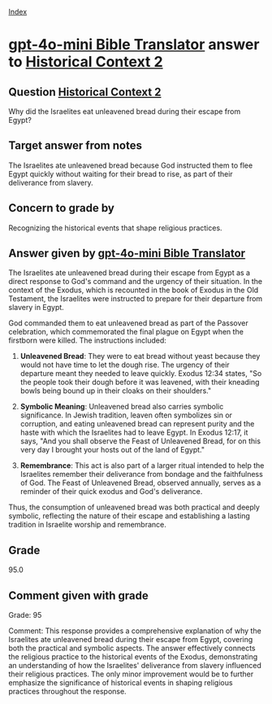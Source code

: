 
[Index](../../index.md)
# [gpt-4o-mini Bible Translator](../../answering_models/gpt-4o-mini_Bible_Translator.md) answer to [Historical Context 2](../../questions/Historical_Context_2.md)

## Question [Historical Context 2](../../questions/Historical_Context_2.md)
Why did the Israelites eat unleavened bread during their escape from Egypt?

## Target answer from notes
The Israelites ate unleavened bread because God instructed them to flee Egypt quickly without waiting for their bread to rise, as part of their deliverance from slavery.

## Concern to grade by
Recognizing the historical events that shape religious practices.

## Answer given by [gpt-4o-mini Bible Translator](../../answering_models/gpt-4o-mini_Bible_Translator.md)
The Israelites ate unleavened bread during their escape from Egypt as a direct response to God's command and the urgency of their situation. In the context of the Exodus, which is recounted in the book of Exodus in the Old Testament, the Israelites were instructed to prepare for their departure from slavery in Egypt. 

God commanded them to eat unleavened bread as part of the Passover celebration, which commemorated the final plague on Egypt when the firstborn were killed. The instructions included:

1. **Unleavened Bread**: They were to eat bread without yeast because they would not have time to let the dough rise. The urgency of their departure meant they needed to leave quickly. Exodus 12:34 states, "So the people took their dough before it was leavened, with their kneading bowls being bound up in their cloaks on their shoulders."

2. **Symbolic Meaning**: Unleavened bread also carries symbolic significance. In Jewish tradition, leaven often symbolizes sin or corruption, and eating unleavened bread can represent purity and the haste with which the Israelites had to leave Egypt. In Exodus 12:17, it says, "And you shall observe the Feast of Unleavened Bread, for on this very day I brought your hosts out of the land of Egypt."

3. **Remembrance**: This act is also part of a larger ritual intended to help the Israelites remember their deliverance from bondage and the faithfulness of God. The Feast of Unleavened Bread, observed annually, serves as a reminder of their quick exodus and God's deliverance.

Thus, the consumption of unleavened bread was both practical and deeply symbolic, reflecting the nature of their escape and establishing a lasting tradition in Israelite worship and remembrance.

## Grade
95.0

## Comment given with grade
Grade: 95

Comment: This response provides a comprehensive explanation of why the Israelites ate unleavened bread during their escape from Egypt, covering both the practical and symbolic aspects. The answer effectively connects the religious practice to the historical events of the Exodus, demonstrating an understanding of how the Israelites' deliverance from slavery influenced their religious practices. The only minor improvement would be to further emphasize the significance of historical events in shaping religious practices throughout the response.
